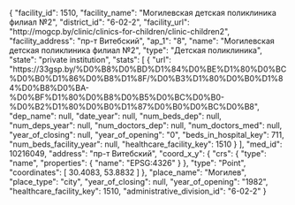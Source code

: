 {
    "facility_id": 1510,
    "facility_name": "Могилевская детская поликлиника филиал №2",
    "district_id": "6-02-2",
    "facility_url": "http:\/\/mogcp.by\/clinic\/clinics-for-children\/clinic-children2",
    "facility_address": "пр-т Витебский",
    "ap_1": "8",
    "name": "Могилевская детская поликлиника филиал №2",
    "type": "Детская поликлиника",
    "state": "private institution",
    "stats": [
        {
            "url": "https:\/\/33gsp.by\/%D0%B8%D0%BD%D1%84%D0%BE%D1%80%D0%BC%D0%B0%D1%86%D0%B8%D1%8F\/%D0%B3%D1%80%D0%B0%D1%84%D0%B8%D0%BA-%D0%BF%D1%80%D0%B8%D0%B5%D0%BC%D0%B0-%D0%B2%D1%80%D0%B0%D1%87%D0%B0%D0%BC%D0%B8",
            "dep_name": null,
            "date_year": null,
            "num_beds_dep": null,
            "num_deps_year": null,
            "num_doctors_dep": null,
            "num_doctors_med": null,
            "year_of_closing": null,
            "year_of_opening": "0",
            "beds_in_hospital_key": 711,
            "num_beds_facility_year": null,
            "healthcare_facility_key": 1510
        }
    ],
    "med_id": 10216049,
    "address": "пр-т Витебский",
    "coord_x_y": {
        "crs": {
            "type": "name",
            "properties": {
                "name": "EPSG:4326"
            }
        },
        "type": "Point",
        "coordinates": [
            30.4083,
            53.8832
        ]
    },
    "place_name": "Могилев",
    "place_type": "city",
    "year_of_closing": null,
    "year_of_opening": "1982",
    "healthcare_facility_key": 1510,
    "administrative_division_id": "6-02-2"
}